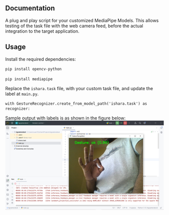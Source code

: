 ## Documentation
A plug and play script for your customized MediaPipe Models.
This allows testing of the task file with the web camera feed, before the actual integration to the target application.

## Usage
Install the required dependencies:
```commandline
pip install opencv-python

pip install mediapipe
```
Replace the `ishara.task` file, with your custom task file, and update the label at `main.py`.
```commandline
with GestureRecognizer.create_from_model_path('ishara.task') as recognizer:
```
Sample output with labels is as shown in the figure below:
![Testing the model with labels](usage.png)
